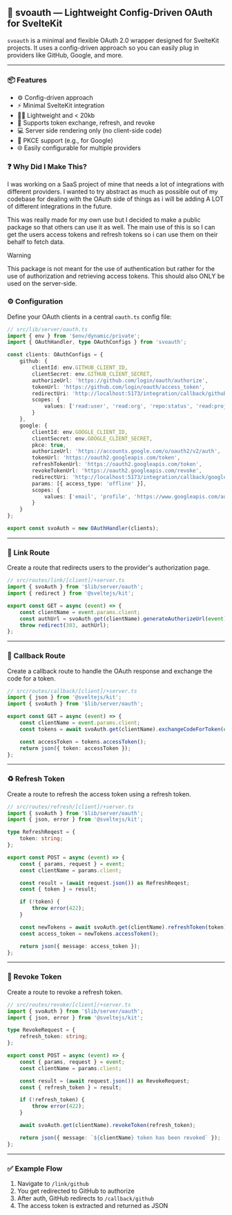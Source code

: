 ## 🔐 svoauth — Lightweight Config-Driven OAuth for SvelteKit

`svoauth` is a minimal and flexible OAuth 2.0 wrapper designed for SvelteKit projects. It uses a config-driven approach so you can easily plug in providers like GitHub, Google, and more.

---



### 📦 Features

- ⚙️ Config-driven approach
- ⚡️ Minimal SvelteKit integration
- 🏋️‍♀️ Lightweight and < 20kb
- 🔄 Supports token exchange, refresh, and revoke
- 💻 Server side rendering only (no client-side code)
- 🔐 PKCE support (e.g., for Google)
- 🌐 Easily configurable for multiple providers

### ❓ Why Did I Make This?
I was working on a SaaS project of mine that needs a lot of integrations with different providers. I wanted to try abstract as much as possible out of my codebase for dealing with the OAuth side of things as i will be adding A LOT of different integrations in the future.

This was really made for my own use but I decided to make a public package so that others can use it as well. The main use of this is so I can get the users access tokens and refresh tokens so i can use them on their behalf to fetch data. 

> [!WARNING]  
> This package is not meant for the use of authentication but rather for the use of authorization and retrieving access tokens. This should also ONLY be used on the server-side.

### ⚙️ Configuration

Define your OAuth clients in a central `oauth.ts` config file:

```ts
// src/lib/server/oauth.ts
import { env } from '$env/dynamic/private';
import { OAuthHandler, type OAuthConfigs } from 'svoauth';

const clients: OAuthConfigs = {
    github: {
        clientId: env.GITHUB_CLIENT_ID,
        clientSecret: env.GITHUB_CLIENT_SECRET,
        authorizeUrl: 'https://github.com/login/oauth/authorize',
        tokenUrl: 'https://github.com/login/oauth/access_token',
        redirectUri: 'http://localhost:5173/integration/callback/github',
        scopes: {
            values: ['read:user', 'read:org', 'repo:status', 'read:project']
        }
    },
    google: {
        clientId: env.GOOGLE_CLIENT_ID,
        clientSecret: env.GOOGLE_CLIENT_SECRET,
        pkce: true,
        authorizeUrl: 'https://accounts.google.com/o/oauth2/v2/auth',
        tokenUrl: 'https://oauth2.googleapis.com/token',
        refreshTokenUrl: 'https://oauth2.googleapis.com/token',
        revokeTokenUrl: 'https://oauth2.googleapis.com/revoke',
        redirectUri: 'http://localhost:5173/integration/callback/google',
        params: [{ access_type: 'offline' }],
        scopes: {
            values: ['email', 'profile', 'https://www.googleapis.com/auth/calendar.readonly']
        }
    }
};

export const svoAuth = new OAuthHandler(clients);
```

---

### 🔗 Link Route

Create a route that redirects users to the provider's authorization page.

```ts
// src/routes/link/[client]/+server.ts
import { svoAuth } from '$lib/server/oauth';
import { redirect } from '@sveltejs/kit';

export const GET = async (event) => {
    const clientName = event.params.client;
    const authUrl = svoAuth.get(clientName).generateAuthorizeUrl(event);
    throw redirect(303, authUrl);
};
```
---

### 🎯 Callback Route

Create a callback route to handle the OAuth response and exchange the code for a token.

```ts
// src/routes/callback/[client]/+server.ts
import { json } from '@sveltejs/kit';
import { svoAuth } from '$lib/server/oauth';

export const GET = async (event) => {
    const clientName = event.params.client;
    const tokens = await svoAuth.get(clientName).exchangeCodeForToken(event);

    const accessToken = tokens.accessToken();
    return json({ token: accessToken });
};
```

---

### ♻️ Refresh Token

Create a route to refresh the access token using a refresh token.

```ts
// src/routes/refresh/[client]/+server.ts
import { svoAuth } from '$lib/server/oauth';
import { json, error } from '@sveltejs/kit';

type RefreshReqest = {
    token: string;
};

export const POST = async (event) => {
    const { params, request } = event;
    const clientName = params.client;

    const result = (await request.json()) as RefreshReqest;
    const { token } = result;

    if (!token) {
        throw error(422);
    }

    const newTokens = await svoAuth.get(clientName).refreshToken(token);
    const access_token = newTokens.accessToken();

    return json({ message: access_token });
};
```

---

### 🚫 Revoke Token

Create a route to revoke a refresh token.

```ts
// src/routes/revoke/[client]/+server.ts
import { svoAuth } from '$lib/server/oauth';
import { json, error } from '@sveltejs/kit';

type RevokeRequest = {
    refresh_token: string;
};

export const POST = async (event) => {
    const { params, request } = event;
    const clientName = params.client;

    const result = (await request.json()) as RevokeRequest;
    const { refresh_token } = result;

    if (!refresh_token) {
        throw error(422);
    }

    await svoAuth.get(clientName).revokeToken(refresh_token);

    return json({ message: `${clientName} token has been revoked` });
};
```

---

### ✅ Example Flow

1. Navigate to `/link/github`
2. You get redirected to GitHub to authorize
3. After auth, GitHub redirects to `/callback/github`
4. The access token is extracted and returned as JSON

